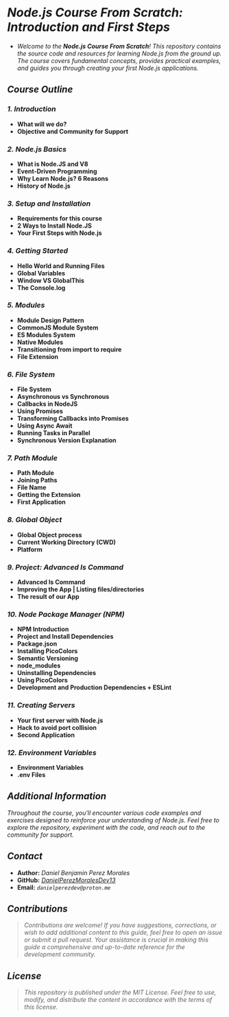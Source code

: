 <!-- Autor: Daniel Benjamin Perez Morales -->
<!-- GitHub: https://github.com/DanielPerezMoralesDev13 -->
<!-- Correo electrónico: danielperezdev@proton.me -->
# ***Node.js Course From Scratch: Introduction and First Steps***

- *Welcome to the **Node.js Course From Scratch**! This repository contains the source code and resources for learning Node.js from the ground up. The course covers fundamental concepts, provides practical examples, and guides you through creating your first Node.js applications.*

## ***Course Outline***

### ***1. Introduction***

- **What will we do?**
- **Objective and Community for Support**

### ***2. Node.js Basics***

- **What is Node.JS and V8**
- **Event-Driven Programming**
- **Why Learn Node.js? 6 Reasons**
- **History of Node.js**

### ***3. Setup and Installation***

- **Requirements for this course**
- **2 Ways to Install Node.JS**
- **Your First Steps with Node.js**

### ***4. Getting Started***

- **Hello World and Running Files**
- **Global Variables**
- **Window VS GlobalThis**
- **The Console.log**

### ***5. Modules***

- **Module Design Pattern**
- **CommonJS Module System**
- **ES Modules System**
- **Native Modules**
- **Transitioning from import to require**
- **File Extension**

### ***6. File System***

- **File System**
- **Asynchronous vs Synchronous**
- **Callbacks in NodeJS**
- **Using Promises**
- **Transforming Callbacks into Promises**
- **Using Async Await**
- **Running Tasks in Parallel**
- **Synchronous Version Explanation**

### ***7. Path Module***

- **Path Module**
- **Joining Paths**
- **File Name**
- **Getting the Extension**
- **First Application**

### ***8. Global Object***

- **Global Object process**
- **Current Working Directory (CWD)**
- **Platform**

### ***9. Project: Advanced ls Command***

- **Advanced ls Command**
- **Improving the App | Listing files/directories**
- **The result of our App**

### ***10. Node Package Manager (NPM)***

- **NPM Introduction**
- **Project and Install Dependencies**
- **Package.json**
- **Installing PicoColors**
- **Semantic Versioning**
- **node_modules**
- **Uninstalling Dependencies**
- **Using PicoColors**
- **Development and Production Dependencies + ESLint**

### ***11. Creating Servers***

- **Your first server with Node.js**
- **Hack to avoid port collision**
- **Second Application**

### ***12. Environment Variables***

- **Environment Variables**
- **.env Files**

## ***Additional Information***

*Throughout the course, you'll encounter various code examples and exercises designed to reinforce your understanding of Node.js. Feel free to explore the repository, experiment with the code, and reach out to the community for support.*

## ***Contact***

- **Author:** *Daniel Benjamin Perez Morales*
- **GitHub:** *[DanielPerezMoralesDev13](https://github.com/DanielPerezMoralesDev13 "https://github.com/DanielPerezMoralesDev13")*
- **Email:** *`danielperezdev@proton.me`*

## ***Contributions***

> *Contributions are welcome! If you have suggestions, corrections, or wish to add additional content to this guide, feel free to open an issue or submit a pull request. Your assistance is crucial in making this guide a comprehensive and up-to-date reference for the development community.*

## ***License***

> *This repository is published under the MIT License. Feel free to use, modify, and distribute the content in accordance with the terms of this license.*
